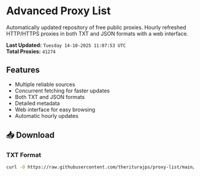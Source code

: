 # Advanced Proxy List

Automatically updated repository of free public proxies. Hourly refreshed HTTP/HTTPS proxies in both TXT and JSON formats with a web interface.

**Last Updated:** `Tuesday 14-10-2025 11:07:53 UTC`  
**Total Proxies:** `41274`

## Features
- Multiple reliable sources
- Concurrent fetching for faster updates
- Both TXT and JSON formats
- Detailed metadata
- Web interface for easy browsing
- Automatic hourly updates

## 📥 Download

### TXT Format
```bash
curl -O https://raw.githubusercontent.com/theriturajps/proxy-list/main/proxies.txt